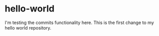 # hello-world
I'm testing the commits functionality here. This is the first change to my hello world repository.

